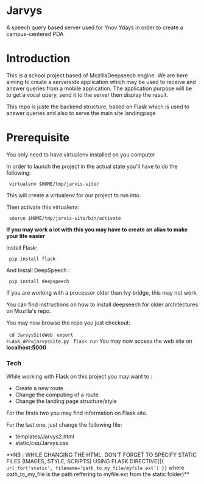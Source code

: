 # Jarvys
A speech query based server used for Ynov Ydays in order to create a campus-centered PDA

# Introduction

This is a school project based of MozillaDeepseech engine. We are here aiming to create a serverside application which may be used to receive and answer queries from a mobile application.
The application purpose will be to get a vocal query, send it to the server then display the result.

This repo is juste the backend structure, based on Flask which is used to answer queries and also to serve the main site landingpage


# Prerequisite

You only need to have virtualenv installed on you computer

In order to launch the project in the actual state you'll have to do the following:

<code> virtualenv $HOME/tmp/jarvis-site/</code>

This will create a virtualenv for our project to run into.

Then activate this virtualenv:

<code> source $HOME/tmp/jarvis-site/bin/activate</code>

**If you may work a lot with this you may have to create an alias to make your life easier**

Install Flask:

<code> pip install flask </code>


And Install DeepSpeech :

<code> pip install deepspeech </code>

If you are working with a processor older than Ivy bridge, this may not work. 

You can find instructions on how to install deepseech for older architectures on Mozilla's repo.

You may now browse the repo you just checkout:


<code> cd JarvysSiteWeb</code>
<code>  export FLASK_APP=jarvysSite.py</code>
<code> flask run</code>
You may now access the web site on **localhost:5000**

### Tech
 
 While working with Flask on this project you may want to :
 <ul>
    <li> Create a new route</li>
    <li> Change the computing of a route</li>
    <li> Change the landing page structure/style</li>
 </ul>

For the firsts two you may find information on Flask site.

For the last one, just change the following file:
<ul>
    <li> templates/Jarvys2.html    </li>
    <li> static/css/Jarvys.css</li>
 </ul>
**NB : WHILE CHANGING THE HTML, DON'T FORGET TO SPECIFY STATIC FILES (IMAGES, STYLE, SCRIPTS) USING FLASK DIRECTIVE({{ <code>url_for('static', filename='path_to_my_file/myfile.ext') }}</code> where path_to_my_file is the path reffering to myfile.ext from the static folder)**
